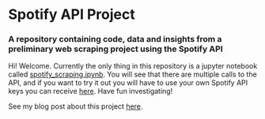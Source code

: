 # Spotify API Project

### A repository containing code, data and insights from a preliminary web scraping project using the Spotify API

Hi! Welcome. Currently the only thing in this repository is a jupyter notebook called [spotify_scraping.ipynb](spotify_scraping.ipynb). You will see that there are multiple calls to the API, and if you want to try it out you will have to use your own Spotify API keys you can receive [here](https://developer.spotify.com/). Have fun investigating!

See my blog post about this project [here](https://neil826t.github.io/stat386-projects/2022/09/22/SpotifyAPI.html).
